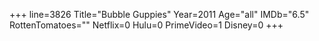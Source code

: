 +++
line=3826
Title="Bubble Guppies"
Year=2011
Age="all"
IMDb="6.5"
RottenTomatoes=""
Netflix=0
Hulu=0
PrimeVideo=1
Disney=0
+++

